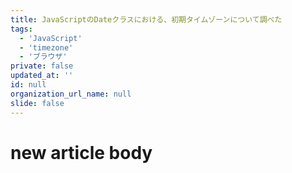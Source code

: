 ```yaml
---
title: JavaScriptのDateクラスにおける、初期タイムゾーンについて調べた
tags:
  - 'JavaScript'
  - 'timezone'
  - 'ブラウザ'
private: false
updated_at: ''
id: null
organization_url_name: null
slide: false
---
```

# new article body
